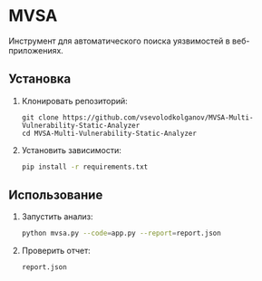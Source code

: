 # MVSA  
Инструмент для автоматического поиска уязвимостей в веб-приложениях.  
## Установка  
1. Клонировать репозиторий:  
   ```
   git clone https://github.com/vsevolodkolganov/MVSA-Multi-Vulnerability-Static-Analyzer
   cd MVSA-Multi-Vulnerability-Static-Analyzer
   ```

2. Установить зависимости:  
   ```bash
   pip install -r requirements.txt
   ```
## Использование
1. Запустить анализ:  
   ```bash
   python mvsa.py --code=app.py --report=report.json
   ```

2. Проверить отчет:  
   ```bash
   report.json
   ```
